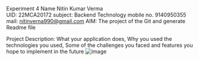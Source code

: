 Experiment 4
Name Nitin Kumar Verma            
UID: 22MCA20172
subject: Backend Technology
mobile no. 9140950355
mail: nitinverna990@gmail.com
AIM: The project of the Git and generate Readme file

Project Description: 
What your application does,
Why you used the technologies you used,
Some of the challenges you faced and features you hope to implement in the future
![image](https://github.com/Nitinverna/nitin/assets/118727410/05e84d05-f53c-4cb6-8d1b-3ce35717ee05)


